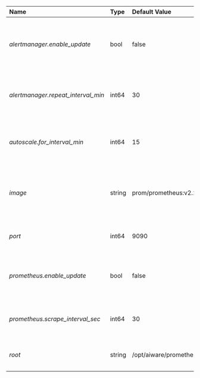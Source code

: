 | Name | Type | Default Value | Environment Var | Description |
 | :--- | :--- | :--- | :--- | :--- |
 | *alertmanager.enable_update* | bool | false |  | enable prometheus alert manager config update and reload |
| *alertmanager.repeat_interval_min* | int64 | 30 |  | prometheus alert manager repeat interval in minutes |
| *autoscale.for_interval_min* | int64 | 15 |  | prometheus rules for auto-scale FOR: interval minutes |
| *image* | string | prom/prometheus:v2.21.0 | _AIWARE_PROMETZHEUS_IMAGE_ | This specifies docker image to use for the prometheus service.   |
| *port* | int64 | 9090 | _AIWARE_PROMETHEUS_PORT_ | This specifies port to use for NFS. |
| *prometheus.enable_update* | bool | false |  | enable prometheus prometheus config update and reload |
| *prometheus.scrape_interval_sec* | int64 | 30 |  | prometheus scrape and evaluation interval seconds |
| *root* | string | /opt/aiware/prometheus | _AIWARE_PROMETHEUS_ROOT_ | *Secure* The root to use for prometheus |
